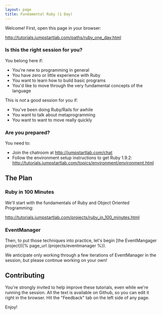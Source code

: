 ```yaml
---
layout: page
title: Fundamental Ruby (1 Day)
---
```


Welcome! First, open this page in your browser:

http://tutorials.jumpstartlab.com/paths/ruby_one_day.html

### Is this the right session for you?

You belong here if:

* You're new to programming in general
* You have zero or little experience with Ruby
* You want to learn how to build basic programs
* You'd like to move through the very fundamental concepts of the language

This is *not* a good session for you if:

* You've been doing Ruby/Rails for awhile
* You want to talk about metaprogramming
* You want to want to move really quickly

### Are you prepared?

You need to:

* Join the chatroom at http://jumpstartlab.com/chat
* Follow the environment setup instructions to get Ruby 1.9.2: http://tutorials.jumpstartlab.com/topics/environment/environment.html 

## The Plan

### Ruby in 100 Minutes

We'll start with the fundamentals of Ruby and Object Oriented Programming:

http://tutorials.jumpstartlab.com/projects/ruby_in_100_minutes.html

### EventManager

Then, to put those techniques into practice, let's begin [the EventMangager project]({% page_url /projects/eventmanager %}).

We anticipate only working through a few iterations of EventManager in the session, but please continue working on your own!

## Contributing

You're strongly invited to help improve these tutorials, even while we're running the session. All the text is available on Github, so you can edit it right in the browser. Hit the "Feedback" tab on the left side of any page.

Enjoy!
